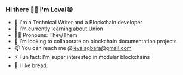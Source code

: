 ### Hi there 👋🏾 I'm Levai😁

- 🔭 I'm a Technical Writer and a Blockchain developer
- 🌱 I’m currently learning about Union
- 🏳️‍🌈 Pronouns: They/Them
- 👯 I’m looking to collaborate on blockchain documentation projects
- 📫 You can reach me @levaiagbara@gmail.com
- ⚡ Fun fact: I'm super interested in modular blockchains
- 🍞 I like bread.
